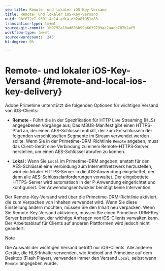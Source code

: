 ```yaml
---
seo-title: Remote- und lokaler iOS-Key-Versand
title: Remote- und lokaler iOS-Key-Versand
uuid: 90f672e7-9301-4e14-adca-db2a8f951a83
translation-type: tm+mt
source-git-commit: 1b9792a10ad606b99b6639799ac2aacb707b2af5
workflow-type: tm+mt
source-wordcount: '245'
ht-degree: 0%

---
```



# Remote- und lokaler iOS-Key-Versand {#remote-and-local-ios-key-delivery}

Adobe Primetime unterstützt die folgenden Optionen für wichtigen Versand von iOS-Clients:

* **Remote**  - Führt die in der Spezifikation für HTTP Live Streaming (HLS) angegebenen Vorgänge aus; Das M3U8-Manifest gibt einen HTTPS-Pfad an, der einen AES-Schlüssel enthält, der zum Entschlüsseln der folgenden verschlüsselten Segmente im Stream verwendet werden sollte. Wenn Sie in der Primetime-DRM-Richtlinie `Remote` angeben, muss das Client-Gerät eine Verbindung zu einem Remote-HTTPS-Server herstellen, um einen AES-Schlüssel abrufen zu können.

* **Lokal** : Wenn Sie  `Local` im Primetime-DRM angeben, anstatt für den AES-Schlüssel eine Verbindung zum Internet/Netzwerk herzustellen, wird ein lokaler HTTPS-Server in die iOS-Anwendung eingebettet, der dann alle AES-Schlüsselanforderungen verwaltet. Der eingebettete HTTPS-Server wird automatisch in der P-Anwendung eingerichtet und konfiguriert. Der Anwendungsentwickler benötigt keine Intervention.

Der Remote-Key-Versand wird über die Primetime-DRM-Richtlinie aktiviert, die zum Verpacken von Inhalten verwendet wird. Wenn Sie diese Einstellung ändern möchten, müssen Sie den Inhalt neu verpacken. Wenn Sie Remote-Key-Versand aktivieren, müssen Sie einen Primetime-DRM-Key-Server bereitstellen, der wichtige Anfragen von iOS-Clients verwalten kann. Der Arbeitsablauf für Clients auf anderen Plattformen wird jedoch nicht geändert.

>[!NOTE]
>
>Die Auswahl der wichtigen Versand betrifft nur iOS-Clients. Alle anderen Geräte, die HLS-Inhalte verwenden, wie Android und Primetime auf dem Desktop (Flash Player), verwenden immer den Versand `Local`, selbst wenn `Remote` angegeben wurde.

